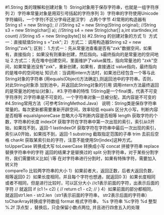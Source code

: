 #1.String 类的理解和创建对象
    1）String对象用于保存字符串，也就是一组字符序列
    2）字符串常量对象是用双引号括起的字符序列
    3）字符串的字符使用Unicode字符编码，一个字符(不区分字母还是汉字）
       占两个字节
    4)常用的构造器有
       String s1 = new String(); //
      //String s2 = new String(String original);
      //String s3 = new String(char[] a);
      //String s4 = new String(char[] a,int startIndex,int count)
      //String s5 = new String(byte[] b)
#2.String 的创建对象的方式
    1）方式一：直接赋值String s ="zxk";
    2）方式二：调用构造器String s2 = new String("zxk");
    区别：
        1.方式一：先从常量池查看是否有"zxk"数据空间，如果有，直接指向；
          如果没有则重新创建，然后指向。s最终指向的是常量池的空间地址
        2.方式二：先在堆中创建空间，里面维护了value属性，指向常量池的
          "zxk"空间，如果常量池没有"zxk"，重新创建，如果有，直接通过
          value指向，最终指向的是堆中的空间地址
    知识点：当调用intern方法时，如果池已经包含一个等与此String对象的字符串
    (用equals(Object)方法确定),则返回池中的字符串。否则，对此String对象添
    加到池中，并返回此String对象的引用
    调用intern方法最终返回的是常量池的地址(对象）。
#3.字符串的特性
    1)String是一个final类，代表不可变字符序列
    2)字符串是不可变的，一个字符串对象一旦被分配，其内容是不可变的
#4.String常用方法（可参考StringMethod.Java）
    说明：String类是保存字符串常量的。每次更新都需要重新开辟空间，效率较低
    equals 区分大小写，判断内容是否相等
    equalsIgnoreCase 忽略大小写判断内容是否相等
    length 获取字符的个数，字符串的长度
    indexOf 获取字符在字符串中第一次出现的索引，索引从0开始，如果找不到，返回-1
    lastIndexOf 获取字符在字符串中最后一次出现的索引，索引从0开始，如果找不到，返回-1
    substring 截取指定范围的子串
    trim 去前后空格
    charAt 获取某索引处的字符，注意不能使用Str[index]这种方式。
    toUpperCase 转换成大写
    toLowerCase 转换成小写
    concat 拼接字符串
    replace替换字符串中的字符
           返回的结果才是替换过的
    split 分割字符串，对于某些分割字符，我们需要转义比如| \\等
          在对字符串进行分割时，如果有特殊字符，需要加入 转义符 \
    compareTo 比较两字符串的大小
              1）如果前者大，返回正数，后者大返回负数，相等返回0
              2）如果长度相同，并且每个字符也想通，就返回0
              3）如果长度相同或者不相同，但是进行比较时，可以区分大小
              //c1表示前面的字符，出表示后面的字符
              // 就返回 if (c1 != c2) {
              // return c1 - c2;
              // }
              4）如果前面的部分都相同，就返回str1.len - str2.len（str1表示前面的字符串，
              str2表示后面的字符串）
    toCharArray转换成字符数组
    format 格式字符串，
            %s 字符串
            %c字符
            %d 整型
            %.2f 浮点型 ，替换后，只会保留小数点两位, 并且进行四舍五入的处理



